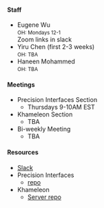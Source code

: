 #### Staff

* Eugene Wu   
  <small>OH: Mondays 12-1 </small>   
  Zoom links in slack
* Yiru Chen (first 2-3 weeks)   
  <small>OH: TBA</small>
* Haneen Mohammed    
  <small>OH: TBA</small>

#### Meetings

* Precision Interfaces Section
  * Thursdays 9-10AM EST
* Khameleon Section
  * TBA
* Bi-weekly Meeting
  * TBA

#### Resources

* [Slack](wulab2020summer.slack.com)
* Precision Interfaces
  * [repo](https://github.com/cudbg/pi)
* Khameleon 
  * [Server repo](https://github.com/cudbg/khameleon-server)


